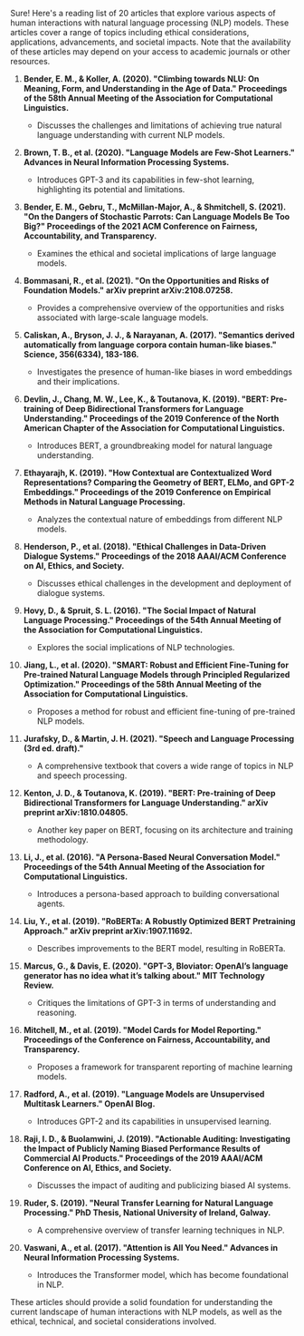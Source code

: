 Sure! Here's a reading list of 20 articles that explore various aspects of human interactions with natural language processing (NLP) models. These articles cover a range of topics including ethical considerations, applications, advancements, and societal impacts. Note that the availability of these articles may depend on your access to academic journals or other resources.

1. **Bender, E. M., & Koller, A. (2020). "Climbing towards NLU: On Meaning, Form, and Understanding in the Age of Data." Proceedings of the 58th Annual Meeting of the Association for Computational Linguistics.**
   - Discusses the challenges and limitations of achieving true natural language understanding with current NLP models.

2. **Brown, T. B., et al. (2020). "Language Models are Few-Shot Learners." Advances in Neural Information Processing Systems.**
   - Introduces GPT-3 and its capabilities in few-shot learning, highlighting its potential and limitations.

3. **Bender, E. M., Gebru, T., McMillan-Major, A., & Shmitchell, S. (2021). "On the Dangers of Stochastic Parrots: Can Language Models Be Too Big?" Proceedings of the 2021 ACM Conference on Fairness, Accountability, and Transparency.**
   - Examines the ethical and societal implications of large language models.

4. **Bommasani, R., et al. (2021). "On the Opportunities and Risks of Foundation Models." arXiv preprint arXiv:2108.07258.**
   - Provides a comprehensive overview of the opportunities and risks associated with large-scale language models.

5. **Caliskan, A., Bryson, J. J., & Narayanan, A. (2017). "Semantics derived automatically from language corpora contain human-like biases." Science, 356(6334), 183-186.**
   - Investigates the presence of human-like biases in word embeddings and their implications.

6. **Devlin, J., Chang, M. W., Lee, K., & Toutanova, K. (2019). "BERT: Pre-training of Deep Bidirectional Transformers for Language Understanding." Proceedings of the 2019 Conference of the North American Chapter of the Association for Computational Linguistics.**
   - Introduces BERT, a groundbreaking model for natural language understanding.

7. **Ethayarajh, K. (2019). "How Contextual are Contextualized Word Representations? Comparing the Geometry of BERT, ELMo, and GPT-2 Embeddings." Proceedings of the 2019 Conference on Empirical Methods in Natural Language Processing.**
   - Analyzes the contextual nature of embeddings from different NLP models.

8. **Henderson, P., et al. (2018). "Ethical Challenges in Data-Driven Dialogue Systems." Proceedings of the 2018 AAAI/ACM Conference on AI, Ethics, and Society.**
   - Discusses ethical challenges in the development and deployment of dialogue systems.

9. **Hovy, D., & Spruit, S. L. (2016). "The Social Impact of Natural Language Processing." Proceedings of the 54th Annual Meeting of the Association for Computational Linguistics.**
   - Explores the social implications of NLP technologies.

10. **Jiang, L., et al. (2020). "SMART: Robust and Efficient Fine-Tuning for Pre-trained Natural Language Models through Principled Regularized Optimization." Proceedings of the 58th Annual Meeting of the Association for Computational Linguistics.**
    - Proposes a method for robust and efficient fine-tuning of pre-trained NLP models.

11. **Jurafsky, D., & Martin, J. H. (2021). "Speech and Language Processing (3rd ed. draft)."**
    - A comprehensive textbook that covers a wide range of topics in NLP and speech processing.

12. **Kenton, J. D., & Toutanova, K. (2019). "BERT: Pre-training of Deep Bidirectional Transformers for Language Understanding." arXiv preprint arXiv:1810.04805.**
    - Another key paper on BERT, focusing on its architecture and training methodology.

13. **Li, J., et al. (2016). "A Persona-Based Neural Conversation Model." Proceedings of the 54th Annual Meeting of the Association for Computational Linguistics.**
    - Introduces a persona-based approach to building conversational agents.

14. **Liu, Y., et al. (2019). "RoBERTa: A Robustly Optimized BERT Pretraining Approach." arXiv preprint arXiv:1907.11692.**
    - Describes improvements to the BERT model, resulting in RoBERTa.

15. **Marcus, G., & Davis, E. (2020). "GPT-3, Bloviator: OpenAI’s language generator has no idea what it’s talking about." MIT Technology Review.**
    - Critiques the limitations of GPT-3 in terms of understanding and reasoning.

16. **Mitchell, M., et al. (2019). "Model Cards for Model Reporting." Proceedings of the Conference on Fairness, Accountability, and Transparency.**
    - Proposes a framework for transparent reporting of machine learning models.

17. **Radford, A., et al. (2019). "Language Models are Unsupervised Multitask Learners." OpenAI Blog.**
    - Introduces GPT-2 and its capabilities in unsupervised learning.

18. **Raji, I. D., & Buolamwini, J. (2019). "Actionable Auditing: Investigating the Impact of Publicly Naming Biased Performance Results of Commercial AI Products." Proceedings of the 2019 AAAI/ACM Conference on AI, Ethics, and Society.**
    - Discusses the impact of auditing and publicizing biased AI systems.

19. **Ruder, S. (2019). "Neural Transfer Learning for Natural Language Processing." PhD Thesis, National University of Ireland, Galway.**
    - A comprehensive overview of transfer learning techniques in NLP.

20. **Vaswani, A., et al. (2017). "Attention is All You Need." Advances in Neural Information Processing Systems.**
    - Introduces the Transformer model, which has become foundational in NLP.

These articles should provide a solid foundation for understanding the current landscape of human interactions with NLP models, as well as the ethical, technical, and societal considerations involved.